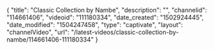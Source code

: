 {
    "title": "Classic Collection by Nambe",
    "description": "",
    "channelid": "114661406",
    "videoid": "111180334",
    "date_created": "1502924445",
    "date_modified": "1504247458",
    "type": "captivate",
    "layout": "channelVideo",
    "url": "\/latest-videos\/classic-collection-by-nambe\/114661406-111180334"
}